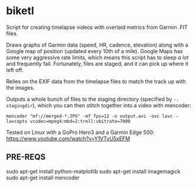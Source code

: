 biketl
======

Script for creating timelapse videos with overlaid metrics from Garmin .FIT files.

Draws graphs of Garmin data (speed, HR, cadence, elevation) along with a Google
map of position (updated every 10th of a mile). Google Maps has some very
aggressive rate limits, which means this script has to sleep _a lot_ and
frequently fail.  Fortunately, files are staged, and it can pick up where it
left off.

Relies on the EXIF data from the timelapse files to match the track up with the
images.

Outputs a whole bunch of files to the staging directory (specified by
`--stagingdir`), which you can then stitch together into a video with
mencoder:

`mencoder "mf://merged-*.JPG" -mf fps=12 -o output.avi -ovc lavc -lavcopts vcodec=mpeg4:mbd=2:trell:vbitrate=7000`

Tested on Linux with a GoPro Hero3 and a Garmin Edge 500:
https://www.youtube.com/watch?v=Y1VTvU5xEFM

PRE-REQS
--------
  sudo apt-get install python-matplotlib
  sudo apt-get install imagemagick
  sudo apt-get install mencoder
